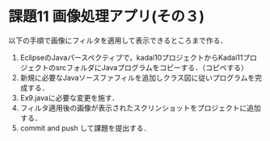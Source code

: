 # 課題11 画像処理アプリ(その３)

以下の手順で画像にフィルタを適用して表示できるところまで作る．
1. EclipseのJavaパースペクティブで，kadai10プロジェクトからKadai11プロジェクトのsrcフォルダにJavaプログラムをコピーする．（コピペする）
2. 新規に必要なJavaソースファフィルを追加しクラス図に従いプログラムを完成する．
3. Ex9.javaに必要な変更を施す．
4. フィルタ適用後の画像が表示されたスクリンショットをプロジェクトに追加する．
5. commit and push して課題を提出する．

